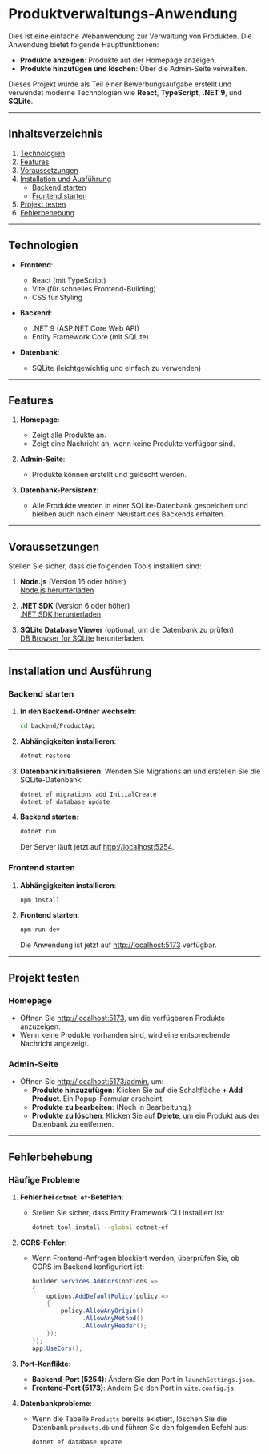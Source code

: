 # **Produktverwaltungs-Anwendung**

Dies ist eine einfache Webanwendung zur Verwaltung von Produkten. Die Anwendung bietet folgende Hauptfunktionen:

- **Produkte anzeigen**: Produkte auf der Homepage anzeigen.
- **Produkte hinzufügen und löschen**: Über die Admin-Seite verwalten.

Dieses Projekt wurde als Teil einer Bewerbungsaufgabe erstellt und verwendet moderne Technologien wie **React**, **TypeScript**, **.NET 9**, und **SQLite**.

---

## **Inhaltsverzeichnis**
1. [Technologien](#technologien)
2. [Features](#features)
3. [Voraussetzungen](#voraussetzungen)
4. [Installation und Ausführung](#installation-und-ausf%C3%BChrung)
   - [Backend starten](#backend-starten)
   - [Frontend starten](#frontend-starten)
5. [Projekt testen](#projekt-testen)
6. [Fehlerbehebung](#fehlerbehebung)
---

## **Technologien**

- **Frontend**:
  - React (mit TypeScript)
  - Vite (für schnelles Frontend-Building)
  - CSS für Styling

- **Backend**:
  - .NET 9 (ASP.NET Core Web API)
  - Entity Framework Core (mit SQLite)

- **Datenbank**:
  - SQLite (leichtgewichtig und einfach zu verwenden)

---

## **Features**

1. **Homepage**:
   - Zeigt alle Produkte an.
   - Zeigt eine Nachricht an, wenn keine Produkte verfügbar sind.

2. **Admin-Seite**:
   - Produkte können erstellt und gelöscht werden.

3. **Datenbank-Persistenz**:
   - Alle Produkte werden in einer SQLite-Datenbank gespeichert und bleiben auch nach einem Neustart des Backends erhalten.

---

## **Voraussetzungen**

Stellen Sie sicher, dass die folgenden Tools installiert sind:

1. **Node.js** (Version 16 oder höher)  
   [Node.js herunterladen](https://nodejs.org/)

2. **.NET SDK** (Version 6 oder höher)  
   [.NET SDK herunterladen](https://dotnet.microsoft.com/download)

3. **SQLite Database Viewer** (optional, um die Datenbank zu prüfen)  
   [DB Browser for SQLite](https://sqlitebrowser.org/) herunterladen.

---

## **Installation und Ausführung**

### **Backend starten**

1. **In den Backend-Ordner wechseln**:
   ```bash
   cd backend/ProductApi
   ```

2. **Abhängigkeiten installieren**:
   ```bash
   dotnet restore
   ```

3. **Datenbank initialisieren**: Wenden Sie Migrations an und erstellen Sie die SQLite-Datenbank:
   ```bash
   dotnet ef migrations add InitialCreate
   dotnet ef database update
   ```

4. **Backend starten**:
   ```bash
   dotnet run
   ```

   Der Server läuft jetzt auf [http://localhost:5254](http://localhost:5254).

### **Frontend starten**

1. **Abhängigkeiten installieren**:
   ```bash
   npm install
   ```

2. **Frontend starten**:
   ```bash
   npm run dev
   ```

   Die Anwendung ist jetzt auf [http://localhost:5173](http://localhost:5173) verfügbar.

---

## **Projekt testen**

### **Homepage**

- Öffnen Sie [http://localhost:5173](http://localhost:5173), um die verfügbaren Produkte anzuzeigen.
- Wenn keine Produkte vorhanden sind, wird eine entsprechende Nachricht angezeigt.

### **Admin-Seite**

- Öffnen Sie [http://localhost:5173/admin](http://localhost:5173/admin), um:
  - **Produkte hinzuzufügen**: Klicken Sie auf die Schaltfläche **+ Add Product**. Ein Popup-Formular erscheint.
  - **Produkte zu bearbeiten**: (Noch in Bearbeitung.)
  - **Produkte zu löschen**: Klicken Sie auf **Delete**, um ein Produkt aus der Datenbank zu entfernen.

---

## **Fehlerbehebung**

### **Häufige Probleme**

1. **Fehler bei `dotnet ef`-Befehlen**:
   - Stellen Sie sicher, dass Entity Framework CLI installiert ist:
     ```bash
     dotnet tool install --global dotnet-ef
     ```

2. **CORS-Fehler**:
   - Wenn Frontend-Anfragen blockiert werden, überprüfen Sie, ob CORS im Backend konfiguriert ist:
     ```csharp
     builder.Services.AddCors(options =>
     {
         options.AddDefaultPolicy(policy =>
         {
             policy.AllowAnyOrigin()
                   .AllowAnyMethod()
                   .AllowAnyHeader();
         });
     });
     app.UseCors();
     ```

3. **Port-Konflikte**:
   - **Backend-Port (5254)**: Ändern Sie den Port in `launchSettings.json`.
   - **Frontend-Port (5173)**: Ändern Sie den Port in `vite.config.js`.

4. **Datenbankprobleme**:
   - Wenn die Tabelle `Products` bereits existiert, löschen Sie die Datenbank `products.db` und führen Sie den folgenden Befehl aus:
     ```bash
     dotnet ef database update
     ```
